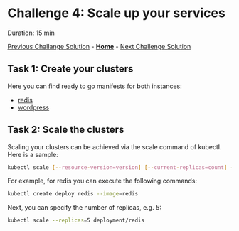 # Challenge 4: Scale up your services

Duration: 15 min

[Previous Challange Solution](./03-Azure-Monitor-solution.md) - **[Home](../README.md)** - [Next Challenge Solution](./05-Ingress-controller-solution.md)

## Task 1: Create your clusters

Here you can find ready to go manifests for both instances:

- [redis](https://kubernetes.io/docs/tutorials/configuration/configure-redis-using-configmap/)
- [wordpress](https://kubernetes.io/docs/tutorials/stateful-application/mysql-wordpress-persistent-volume/)

## Task 2: Scale the clusters

Scaling your clusters can be achieved via the scale command of kubectl. Here is a sample:

```bash
kubectl scale [--resource-version=version] [--current-replicas=count] --replicas=COUNT (-f FILENAME | TYPE NAME)
```

For example, for redis you can execute the following commands:

```bash
kubectl create deploy redis --image=redis
```

Next, you can specify the number of replicas, e.g. 5:

```bash
kubectl scale --replicas=5 deployment/redis
```
